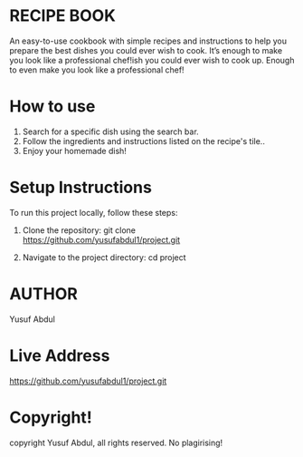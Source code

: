 # RECIPE BOOK

An easy-to-use cookbook with simple recipes and instructions to help you prepare the best dishes you could ever wish to cook. It’s enough to make you look like a professional chef!ish you could ever wish to cook up. Enough to even make you look like a professional chef!

# How to use

1. Search for a specific dish using the search bar.
2. Follow the ingredients and instructions listed on the recipe's tile..
3. Enjoy your homemade dish!

# Setup Instructions

To run this project locally, follow these steps:
1. Clone the repository:
git clone https://github.com/yusufabdul1/project.git

2. Navigate to the project directory:
cd project


# AUTHOR 
Yusuf Abdul

# Live Address
https://github.com/yusufabdul1/project.git

# Copyright!
copyright Yusuf Abdul, all rights reserved. No plagirising!